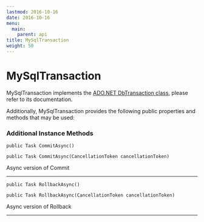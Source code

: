 ```yaml
---
lastmod: 2016-10-16
date: 2016-10-16
menu:
  main:
    parent: api
title: MySqlTransaction
weight: 50
---
```


MySqlTransaction
==================

MySqlTransaction implements the [ADO.NET DbTransaction class](https://docs.microsoft.com/en-us/dotnet/core/api/system.data.common.dbtransaction),
please refer to its documentation.

Additionally, MySqlTransaction provides the following public properties and methods that may be used:

### Additional Instance Methods

`public Task CommitAsync()`

`public Task CommitAsync(CancellationToken cancellationToken)`

Async version of Commit
***
`public Task RollbackAsync()`

`public Task RollbackAsync(CancellationToken cancellationToken)`

Async version of Rollback
***